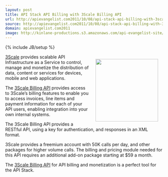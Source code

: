 ```yaml
---
layout: post
title: API Stack API Billing with 3Scale Billing API 
url: http://apievangelist.com2011/10/08/api-stack-api-billing-with-3scale-billing-api-/
source: http://apievangelist.com2011/10/08/api-stack-api-billing-with-3scale-billing-api-/
domain: apievangelist.com2011
image: http://kinlane-productions.s3.amazonaws.com/api-evangelist-site/blog/3scale-logo.jpg
---
```

{% include JB/setup %}
<p><a href="http://www.3scale.net/"><img style="padding: 15px;" src="http://kinlane-productions.s3.amazonaws.com/api-service-providers/3scale-logo.jpg" alt="" width="200" align="right" /></a></p>
<p><a title="3Scale" href="http://www.3scale.net/">3Scale</a> provides scalable API Infrastructure as a Service to control, manage and monetize the distribution of data, content or services for devices, mobile and web applications.</p>
<p>The <a title="3Scale Billing API" href="http://www.3scale.net/support/billing-api/">3Scale Billing API</a> provides access to 3Scale&rsquo;s billing features to enable you to access invoices, line items and payment information for each of your API users, enabling integration into your own internal systems.</p>
<p>The 3Scale Billing API provides a RESTful API, using a key for authentication, and responses in an XML format.</p>
<p>3Scale provides a freemium account with 50K calls per day, and other packages for higher volume calls. The billing and pricing module needed for this API requires an additional add-on package starting at $59 a month.</p>
<p>The <a title="3Scale Billing API" href="http://www.3scale.net/support/billing-api/">3Scale Billing API</a> for API billing and monetization is a perfect tool for the API Stack.</p>

